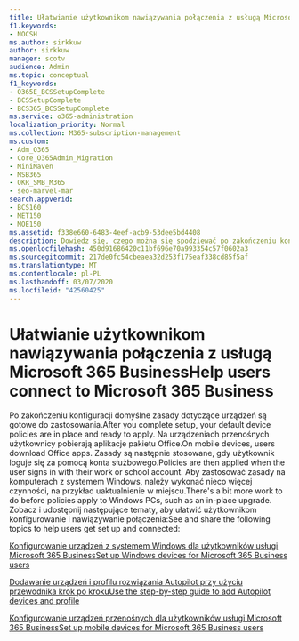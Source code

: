 ```yaml
---
title: Ułatwianie użytkownikom nawiązywania połączenia z usługą Microsoft 365 Business
f1.keywords:
- NOCSH
ms.author: sirkkuw
author: sirkkuw
manager: scotv
audience: Admin
ms.topic: conceptual
f1_keywords:
- O365E_BCSSetupComplete
- BCSSetupComplete
- BCS365_BCSSetupComplete
ms.service: o365-administration
localization_priority: Normal
ms.collection: M365-subscription-management
ms.custom:
- Adm_O365
- Core_O365Admin_Migration
- MiniMaven
- MSB365
- OKR_SMB_M365
- seo-marvel-mar
search.appverid:
- BCS160
- MET150
- MOE150
ms.assetid: f338e660-6483-4eef-acb9-53dee5bd4408
description: Dowiedz się, czego można się spodziewać po zakończeniu konfiguracji pakietu Business Cloud Suite, a domyślne zasady dotyczące urządzeń są gotowe do zastosowania.
ms.openlocfilehash: 450d91686420c11bf696e70a993354c57f0602a3
ms.sourcegitcommit: 217de0fc54cbeaea32d253f175eaf338cd85f5af
ms.translationtype: MT
ms.contentlocale: pl-PL
ms.lasthandoff: 03/07/2020
ms.locfileid: "42560425"
---
```

# <a name="help-users-connect-to-microsoft-365-business"></a><span data-ttu-id="2f312-103">Ułatwianie użytkownikom nawiązywania połączenia z usługą Microsoft 365 Business</span><span class="sxs-lookup"><span data-stu-id="2f312-103">Help users connect to Microsoft 365 Business</span></span>

<span data-ttu-id="2f312-104">Po zakończeniu konfiguracji domyślne zasady dotyczące urządzeń są gotowe do zastosowania.</span><span class="sxs-lookup"><span data-stu-id="2f312-104">After you complete setup, your default device policies are in place and ready to apply.</span></span> <span data-ttu-id="2f312-105">Na urządzeniach przenośnych użytkownicy pobierają aplikacje pakietu Office.</span><span class="sxs-lookup"><span data-stu-id="2f312-105">On mobile devices, users download Office apps.</span></span> <span data-ttu-id="2f312-106">Zasady są następnie stosowane, gdy użytkownik loguje się za pomocą konta służbowego.</span><span class="sxs-lookup"><span data-stu-id="2f312-106">Policies are then applied when the user signs in with their work or school account.</span></span> <span data-ttu-id="2f312-107">Aby zastosować zasady na komputerach z systemem Windows, należy wykonać nieco więcej czynności, na przykład uaktualnienie w miejscu.</span><span class="sxs-lookup"><span data-stu-id="2f312-107">There's a bit more work to do before policies apply to Windows PCs, such as an in-place upgrade.</span></span> <span data-ttu-id="2f312-108">Zobacz i udostępnij następujące tematy, aby ułatwić użytkownikom konfigurowanie i nawiązywanie połączenia:</span><span class="sxs-lookup"><span data-stu-id="2f312-108">See and share the following topics to help users get set up and connected:</span></span>
  
[<span data-ttu-id="2f312-109">Konfigurowanie urządzeń z systemem Windows dla użytkowników usługi Microsoft 365 Business</span><span class="sxs-lookup"><span data-stu-id="2f312-109">Set up Windows devices for Microsoft 365 Business users</span></span>](set-up-windows-devices.md)
  
[<span data-ttu-id="2f312-110">Dodawanie urządzeń i profilu rozwiązania Autopilot przy użyciu przewodnika krok po kroku</span><span class="sxs-lookup"><span data-stu-id="2f312-110">Use the step-by-step guide to add Autopilot devices and profile</span></span>](add-autopilot-devices-and-profile.md)
  
[<span data-ttu-id="2f312-111">Konfigurowanie urządzeń przenośnych dla użytkowników usługi Microsoft 365 Business</span><span class="sxs-lookup"><span data-stu-id="2f312-111">Set up mobile devices for Microsoft 365 Business users</span></span>](set-up-mobile-devices.md)
  

